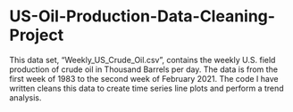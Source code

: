# US-Oil-Production-Data-Cleaning-Project
This data set, “Weekly_US_Crude_Oil.csv”, contains the weekly U.S. field production of crude oil in Thousand Barrels per day. The data is from the first week of 1983 to the second week of February 2021. The code I have written cleans this data to create time series line plots and perform a trend analysis.
